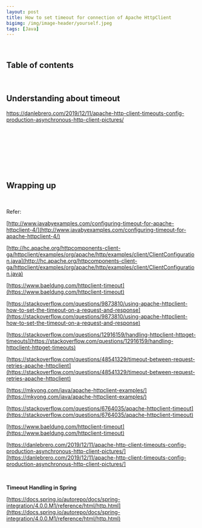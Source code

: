 ```yaml
---
layout: post
title: How to set timeout for connection of Apache HttpClient
bigimg: /img/image-header/yourself.jpeg
tags: [Java]
---
```





<br>

## Table of contents





<br>

## Understanding about timeout

https://danlebrero.com/2019/12/11/apache-http-client-timeouts-config-production-asynchronous-http-client-pictures/




<br>

## 






<br>

## 





<br>

## Wrapping up




<br>

Refer:

[http://www.javabyexamples.com/configuring-timeout-for-apache-httpclient-4/](http://www.javabyexamples.com/configuring-timeout-for-apache-httpclient-4/)

[http://hc.apache.org/httpcomponents-client-ga/httpclient/examples/org/apache/http/examples/client/ClientConfiguration.java](http://hc.apache.org/httpcomponents-client-ga/httpclient/examples/org/apache/http/examples/client/ClientConfiguration.java)

[https://www.baeldung.com/httpclient-timeout](https://www.baeldung.com/httpclient-timeout)

[https://stackoverflow.com/questions/9873810/using-apache-httpclient-how-to-set-the-timeout-on-a-request-and-response](https://stackoverflow.com/questions/9873810/using-apache-httpclient-how-to-set-the-timeout-on-a-request-and-response)

[https://stackoverflow.com/questions/12916159/handling-httpclient-httpget-timeouts](https://stackoverflow.com/questions/12916159/handling-httpclient-httpget-timeouts)

[https://stackoverflow.com/questions/48541329/timeout-between-request-retries-apache-httpclient](https://stackoverflow.com/questions/48541329/timeout-between-request-retries-apache-httpclient)

[https://mkyong.com/java/apache-httpclient-examples/](https://mkyong.com/java/apache-httpclient-examples/)

[https://stackoverflow.com/questions/6764035/apache-httpclient-timeout](https://stackoverflow.com/questions/6764035/apache-httpclient-timeout)

[https://www.baeldung.com/httpclient-timeout](https://www.baeldung.com/httpclient-timeout)

[https://danlebrero.com/2019/12/11/apache-http-client-timeouts-config-production-asynchronous-http-client-pictures/][https://danlebrero.com/2019/12/11/apache-http-client-timeouts-config-production-asynchronous-http-client-pictures/]

<br>

**Timeout Handling in Spring**

[https://docs.spring.io/autorepo/docs/spring-integration/4.0.0.M1/reference/html/http.html](https://docs.spring.io/autorepo/docs/spring-integration/4.0.0.M1/reference/html/http.html)